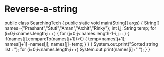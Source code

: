 # Reverse-a-string
public class SearchingTech {
    public static void main(String[] args) {
     String[] names={"Prashant","Stuti","Aman","Archit","Rinky"};
        int i,j;
        String temp;
        for (i=0;i<names.length;i++)
        {
            for (j=0;j< names.length-1-i;j++)
            {
                if(names[j].compareTo(names[j+1])>0)
                {
                    temp=names[j+1];
                    names[j+1]=names[j];
                    names[j]=temp;
                }
            }
        }
        System.out.print("Sorted string list : ");
        for (i=0;i<names.length;i++)
            System.out.print(names[i]+" ");
    }
}
